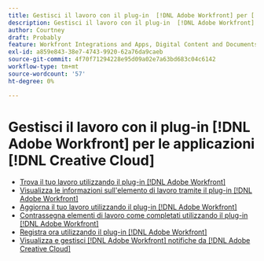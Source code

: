 ```yaml
---
title: Gestisci il lavoro con il plug-in  [!DNL Adobe Workfront] per [!DNL Creative Cloud] applicazioni
description: Gestisci il lavoro con il plug-in  [!DNL Adobe Workfront] per [!DNL Creative Cloud] applicazioni
author: Courtney
draft: Probably
feature: Workfront Integrations and Apps, Digital Content and Documents
exl-id: a859e843-38e7-4743-9920-62a76da9caeb
source-git-commit: 4f70f71294228e95d09a02e7a63bd683c04c6142
workflow-type: tm+mt
source-wordcount: '57'
ht-degree: 0%

---
```


# Gestisci il lavoro con il plug-in [!DNL Adobe Workfront] per le applicazioni [!DNL Creative Cloud]

* [Trova il tuo lavoro utilizzando il plug-in  [!DNL Adobe Workfront] ](/help/quicksilver/workfront-integrations-and-apps/adobe-workfront-for-creative-cloud/wf-cc-find-work.md)
* [Visualizza le informazioni sull&#39;elemento di lavoro tramite il plug-in  [!DNL Adobe Workfront] ](/help/quicksilver/workfront-integrations-and-apps/adobe-workfront-for-creative-cloud/wf-cc-view-work-info.md)
* [Aggiorna il tuo lavoro utilizzando il plug-in  [!DNL Adobe Workfront] ](/help/quicksilver/workfront-integrations-and-apps/adobe-workfront-for-creative-cloud/wf-cc-update.md)
* [Contrassegna elementi di lavoro come completati utilizzando il plug-in  [!DNL Adobe Workfront] ](/help/quicksilver/workfront-integrations-and-apps/adobe-workfront-for-creative-cloud/wf-cc-complete.md)
* [Registra ora utilizzando il plug-in  [!DNL Adobe Workfront] ](/help/quicksilver/workfront-integrations-and-apps/adobe-workfront-for-creative-cloud/wf-cc-log-time.md)
* [Visualizza e gestisci [!DNL Adobe Workfront] notifiche da [!DNL Adobe Creative Cloud]](/help/quicksilver/workfront-integrations-and-apps/adobe-workfront-for-creative-cloud/wf-cc-notifications.md)
